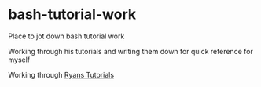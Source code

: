 # bash-tutorial-work
Place to jot down bash tutorial work

Working through his tutorials and writing them down for quick reference for myself

Working through [Ryans Tutorials](https://ryanstutorials.net/bash-scripting-tutorial/)
